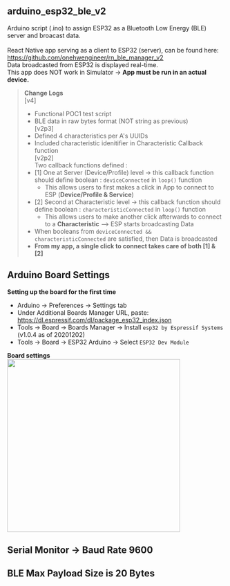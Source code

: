 ## arduino_esp32_ble_v2
Arduino script (.ino) to assign ESP32 as a Bluetooth Low Energy (BLE) server and broacast data. <br>
<br>
React Native app serving as a client to ESP32 (server), can be found here: <br>
https://github.com/onehwengineer/rn_ble_manager_v2 <br>
Data broadcasted from ESP32 is displayed real-time.<br>
This app does NOT work in Simulator -> **App must be run in an actual device.**<br>

> **Change Logs** <br>
> [v4] <br>
>   - Functional POC1 test script <br>
>   - BLE data in raw bytes format (NOT string as previous) <br>
> [v2p3] <br>
>   - Defined 4 characteristics per A's UUIDs <br>
>   - Included characteristic idenitifier in Characteristic Callback function <br>
> [v2p2] <br>
> Two callback functions defined :
>   - [1] One at Server (Device/Profile) level -> this callback function should define boolean : `deviceConnected` in `loop()` function
>     - This allows users to first makes a click in App to connect to ESP (**Device/Profile & Service**)
>   - [2] Second at Characteristic level -> this callback function should define boolean : `characteristicConnected` in `loop()` function
>     - This allows users to make another click afterwards to connect to a **Characteristic** --> ESP starts broadcasting Data
>   - When booleans from `deviceConnected && characteristicConnected` are satisfied, then Data is broadcasted
>   - **From my app, a single click to connect takes care of both [1] & [2]**

## Arduino Board Settings
**Setting up the board for the first time**
- Arduino -> Preferences -> Settings tab
- Under Additional Boards Manager URL, paste: https://dl.espressif.com/dl/package_esp32_index.json
- Tools -> Board -> Boards Manager -> Install `esp32 by Espressif Systems` (v1.0.4 as of 20201202)
- Tools -> Board -> ESP32 Arduino -> Select `ESP32 Dev Module`

**Board settings**<br>
<img src="https://user-images.githubusercontent.com/60368973/103705769-7eef5180-4f60-11eb-8fcd-9c70f18a5c09.png" width="400">

## Serial Monitor -> Baud Rate 9600

## BLE Max Payload Size is 20 Bytes
